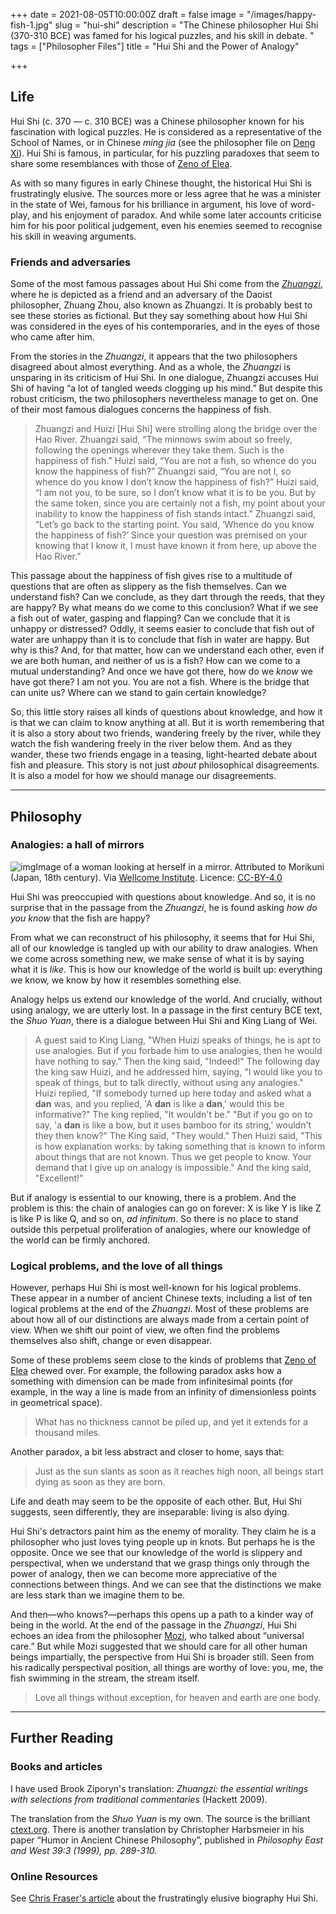+++
date = 2021-08-05T10:00:00Z
draft = false
image = "/images/happy-fish-1.jpg"
slug = "hui-shi"
description = "The Chinese philosopher Hui Shi (370-310 BCE) was famed for his logical puzzles, and his skill in debate. "
tags = ["Philosopher Files"]
title = "Hui Shi and the Power of Analogy"

+++

## Life

Hui Shi (c. 370 — c. 310 BCE) was a Chinese  philosopher known for his fascination with logical puzzles. He is  considered as a representative of the School of Names, or in Chinese *ming jia* (see the philosopher file on [Deng Xi](/deng-xi)). Hui Shi is famous, in particular, for his puzzling paradoxes that seem to share some resemblances with those of [Zeno of Elea](/zeno-of-elea). 

As with so many figures in early Chinese thought, the historical Hui Shi  is frustratingly elusive. The sources more or less agree that he was a  minister in the state of Wei, famous for his brilliance in argument, his love of word-play, and his enjoyment of paradox. And while some later  accounts criticise him for his poor political judgement, even his  enemies seemed to recognise his skill in weaving arguments.

### Friends and adversaries

Some of the most famous passages about Hui Shi come from the [*Zhuangzi*](/zhuangzi), where he is depicted as a friend and an adversary of the Daoist  philosopher, Zhuang Zhou, also known as Zhuangzi. It is probably best to see these stories as fictional. But they say something about how Hui  Shi was considered in the eyes of his contemporaries, and in the eyes of those who came after him.

From the stories in the *Zhuangzi*, it appears that the two philosophers disagreed about almost everything. And as a whole, the *Zhuangzi* is unsparing in its criticism of Hui Shi. In one dialogue, Zhuangzi  accuses Hui Shi of having “a lot of tangled weeds clogging up his mind.” But despite this robust criticism, the two philosophers nevertheless  manage to get on. One of their most famous dialogues concerns the  happiness of fish.

> Zhuangzi and Huizi [Hui Shi] were  strolling along the bridge over the Hao River. Zhuangzi said, “The  minnows swim about so freely, following the openings wherever they take  them. Such is the happiness of fish.”
> Huizi said, “You are not a fish, so whence do you know the happiness of fish?”
> Zhuangzi said, “You are not I, so whence do you know I don’t know the happiness of fish?”
> Huizi said, “I am not you, to be sure, so I don’t know what it is to be you.  But by the same token, since you are certainly not a fish, my point  about your inability to know the happiness of fish stands intact.”
> Zhuangzi said, “Let’s go back to the starting point. You said, ‘Whence do you  know the happiness of fish?’ Since your question was premised on your  knowing that I know it, I must have known it from here, up above the Hao River.”

This passage about the happiness of fish gives  rise to a multitude of questions that are often as slippery as the fish  themselves. Can we understand fish? Can we conclude, as they dart  through the reeds, that they are happy?  By what means do we come to  this conclusion? What if we see a fish out of water, gasping and  flapping? Can we conclude that it is unhappy or distressed? Oddly, it  seems easier to conclude that fish out of water are unhappy than it is  to conclude that fish in water are happy. But why is this? And, for that matter, how can we understand each other, even if we are both human,  and neither of us is a fish? How can we come to a mutual understanding?  And once we have got there, how do we *know* we have got there? I am not you. You are not a fish. Where is the bridge that can unite us?  Where can we stand to gain certain knowledge? 

So, this little  story raises all kinds of questions about knowledge, and how it is that  we can claim to know anything at all. But it is worth remembering that  it is also a story about two friends, wandering freely by the river,  while they watch the fish wandering freely in the river below them. And  as they wander, these two friends engage in a teasing, light-hearted  debate about fish and pleasure. This story is not just *about* philosophical disagreements. It is also a model for how we should manage our disagreements.

------

## Philosophy

### Analogies: a hall of mirrors

![img](/images/mirror.jpg)Image of a woman looking at herself in a mirror. Attributed to Morikuni (Japan, 18th century). Via [Wellcome Institute](https://wellcomecollection.org/works/e4j38pdn). Licence: [CC-BY-4.0](https://creativecommons.org/licenses/by/4.0/)

Hui Shi was preoccupied with questions about knowledge. And so, it is no surprise that in the passage from the *Zhuangzi*, he is found asking *how do you know* that the fish are happy? 

From what we can reconstruct of his philosophy, it seems that for Hui Shi,  all of our knowledge is tangled up with our ability to draw analogies.  When we come across something new, we make sense of what it is by saying what it is *like*. This is how our knowledge of the world is built up: everything we know, we know by how it resembles something else. 

Analogy helps us extend our knowledge of the world. And crucially, without  using analogy, we are utterly lost. In a passage in the first century  BCE text, the *Shuo Yuan*, there is a dialogue between Hui Shi and King Liang of Wei. 

> A guest said to King Liang, "When Huizi speaks of things, he is apt to  use analogies. But if you forbade him to use analogies, then he would  have nothing to say."
> Then the king said, "Indeed!"
> The following  day the king saw Huizi, and he addressed him, saying, "I would like you  to speak of things, but to talk directly, without using any analogies."
> Huizi replied, "If somebody turned up here today and asked what a **dan** was, and you replied, 'A **dan** is like a **dan**,' would this be informative?"
> The king replied, "It wouldn't be."
> "But if you go on to say, 'a **dan** is like a bow, but it uses bamboo for its string,' wouldn't they then know?"
> The King said, "They would."
> Then Huizi said, "This is how explanation works: by taking something that is known to inform about things that are not known. Thus we get people to  know. Your demand that I give up on analogy is impossible."
> And the king said, "Excellent!"  

But if analogy is essential to our knowing, there is a problem. And the  problem is this: the chain of analogies can go on forever: X is like Y  is like Z is like P is like Q, and so on, *ad infinitum*. So  there is no place to stand outside this perpetual proliferation of  analogies, where our knowledge of the world can be firmly anchored.  

### Logical problems, and the love of all things

However, perhaps Hui Shi is most well-known for his logical problems. These  appear in a number of ancient Chinese texts, including a list of ten  logical problems at the end of the *Zhuangzi*. Most of these  problems are about how all of our distinctions are always made from a  certain point of view. When we  shift our point of view, we often find  the problems themselves also shift, change or even disappear.

Some of these problems seem close to the kinds of problems that [Zeno of Elea](/zeno-of-elea) chewed over. For example, the following paradox asks how a something  with dimension can be made from infinitesimal points (for example, in  the way a line is made from an infinity of dimensionless points in  geometrical space).  

> What has no thickness cannot be piled up, and yet it extends for a thousand miles.   

Another paradox, a bit less abstract and closer to home, says that:

> Just as the sun slants as soon as it reaches high noon, all beings start dying as soon as they are born.

Life and death may seem to be the opposite of each other. But, Hui Shi  suggests, seen differently, they are inseparable: living is also dying.

Hui Shi's detractors paint him as the enemy of morality. They claim he is a philosopher who just loves tying people up in knots. But perhaps he is  the opposite. Once we see that our knowledge of the world is slippery  and perspectival, when we understand that we grasp things only through  the power of analogy, then we can become more appreciative of the  connections between things. And we can see that the distinctions we make are less stark than we imagine them to be. 

And then—who knows?—perhaps this opens up a path to a kinder way of being in the world. At the end of the passage in the *Zhuangzi*, Hui Shi echoes an idea from the philosopher [Mozi](/mozi), who talked about “universal care.” But while Mozi suggested that we  should care for all other human beings impartially, the perspective from Hui Shi is broader still. Seen from his radically perspectival  position, all things are worthy of love: you, me, the fish swimming in  the stream, the stream itself.

>  Love all things without exception, for heaven and earth are one body.

------

## Further Reading

### **Books and articles**

I have used Brook Ziporyn's translation: *Zhuangzi: the essential writings with selections from traditional commentaries* (Hackett 2009).

The translation from the *Shuo Yuan* is my own. The source is the brilliant [ctext.org](https://ctext.org/shuo-yuan/shan-shuo?searchu=惠子&searchmode=showall#result). There is another translation by Christopher Harbsmeier in his paper “Humor in Ancient Chinese Philosophy”, published in *Philosophy East and West 39:3 (1999), pp. 289-310.*

### **Online Resources**

See [Chris Fraser's article](https://plato.stanford.edu/entries/school-names/life-hui-shi.html) about the frustratingly elusive biography Hui Shi.
